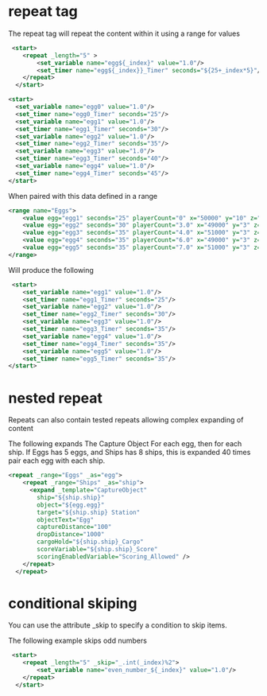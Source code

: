 # repeat tag
The repeat tag will repeat the content within it using a range for values

``` xml
 <start>
    <repeat _length="5" >
        <set_variable name="egg${_index}" value="1.0"/>
        <set_timer name="egg${_index}}_Timer" seconds="${25+_index*5}"/>
    </repeat>
  </start>
```

``` xml
<start>
  <set_variable name="egg0" value="1.0"/>
  <set_timer name="egg0_Timer" seconds="25"/>
  <set_variable name="egg1" value="1.0"/>
  <set_timer name="egg1_Timer" seconds="30"/>
  <set_variable name="egg2" value="1.0"/>
  <set_timer name="egg2_Timer" seconds="35"/>
  <set_variable name="egg3" value="1.0"/>
  <set_timer name="egg3_Timer" seconds="40"/>
  <set_variable name="egg4" value="1.0"/>
  <set_timer name="egg4_Timer" seconds="45"/>
</start>
```


When paired with this data defined in a range

```xml
<range name="Eggs">
    <value egg="egg1" seconds="25" playerCount="0" x="50000" y="10" z="5000" />
    <value egg="egg2" seconds="30" playerCount="3.0" x="49000" y="3" z="49000" />
    <value egg="egg3" seconds="35" playerCount="4.0" x="51000" y="3" z="51000" />
    <value egg="egg4" seconds="35" playerCount="6.0" x="49000" y="3" z="5100" />
    <value egg="egg5" seconds="35" playerCount="7.0" x="51000" y="3" z="49000" />
</range>
```

Will produce the following

```xml
 <start>
    <set_variable name="egg1" value="1.0"/>
    <set_timer name="egg1_Timer" seconds="25"/>
    <set_variable name="egg2" value="1.0"/>
    <set_timer name="egg2_Timer" seconds="30"/>    
    <set_variable name="egg3" value="1.0"/>
    <set_timer name="egg3_Timer" seconds="35"/>
    <set_variable name="egg4" value="1.0"/>
    <set_timer name="egg4_Timer" seconds="35"/>
    <set_variable name="egg5" value="1.0"/>
    <set_timer name="egg5_Timer" seconds="35"/>
</start>
```

# nested repeat
Repeats can also contain tested repeats allowing complex expanding of content

The following expands The Capture Object For each egg, then for each ship.
If Eggs has 5 eggs, and Ships has 8 ships, this is expanded 40 times pair each egg with each ship.

``` xml
<repeat _range="Eggs" _as="egg">
    <repeat _range="Ships" _as="ship">
      <expand _template="CaptureObject"
        ship="${ship.ship}"
        object="${egg.egg}"
        target="${ship.ship} Station"
        objectText="Egg"
        captureDistance="100"
        dropDistance="1000"
        cargoHold="${ship.ship}_Cargo"
        scoreVariable="${ship.ship}_Score"
        scoringEnabledVariable="Scoring_Allowed" />
    </repeat>
  </repeat>
```
# conditional skiping 
You can use the attribute _skip to specify a condition to skip items.

The following example skips odd numbers

``` xml
 <start>
    <repeat _length="5" _skip="_.int(_index)%2">
        <set_variable name="even_number_${_index}" value="1.0"/>
    </repeat>
  </start>
```
